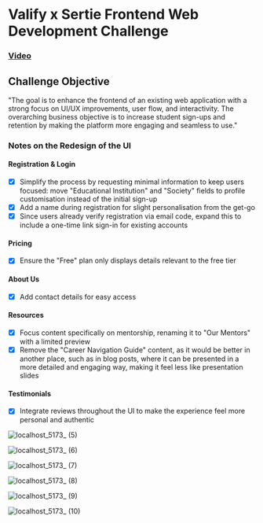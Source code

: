 # Valify x Sertie Frontend Web Development Challenge
### [Video](https://drive.google.com/file/d/1NE49YmNFNSZpglHOvwFF_7iE3CJ1ZfYy/view)
## Challenge Objective
"The goal is to enhance the frontend of an existing web application with a strong focus on UI/UX improvements, user flow, and interactivity. The overarching business objective is to increase student sign-ups and retention by making the platform more engaging and seamless to use."

### Notes on the Redesign of the UI

#### Registration & Login  
- [x] Simplify the process by requesting minimal information to keep users focused: move "Educational Institution" and "Society" fields to profile customisation instead of the initial sign-up
- [x] Add a name during registration for slight personalisation from the get-go
- [x] Since users already verify registration via email code, expand this to include a one-time link sign-in for existing accounts

#### Pricing  
- [x] Ensure the "Free" plan only displays details relevant to the free tier

#### About Us  
- [x] Add contact details for easy access

#### Resources  
- [x] Focus content specifically on mentorship, renaming it to "Our Mentors" with a limited preview
- [x] Remove the "Career Navigation Guide" content, as it would be better in another place, such as in blog posts, where it can be presented in a more detailed and engaging way, making it feel less like presentation slides

#### Testimonials  
- [x] Integrate reviews throughout the UI to make the experience feel more personal and authentic


![localhost_5173_ (5)](https://github.com/user-attachments/assets/16915dd5-3a93-4954-9e01-58acb488d5c4)

![localhost_5173_ (6)](https://github.com/user-attachments/assets/9e56de59-d68a-4b8a-9d0c-b01f56747e99)

![localhost_5173_ (7)](https://github.com/user-attachments/assets/1fa2793a-a21f-4a60-9836-13d5bb48d798)

![localhost_5173_ (8)](https://github.com/user-attachments/assets/688940d3-0ca1-45f8-827a-ba01c1b16180)

![localhost_5173_ (9)](https://github.com/user-attachments/assets/0df04ba8-5604-4006-b930-81fb33bd89c8)

![localhost_5173_ (10)](https://github.com/user-attachments/assets/541933b4-9bbe-4638-ba45-82d97c385548)
